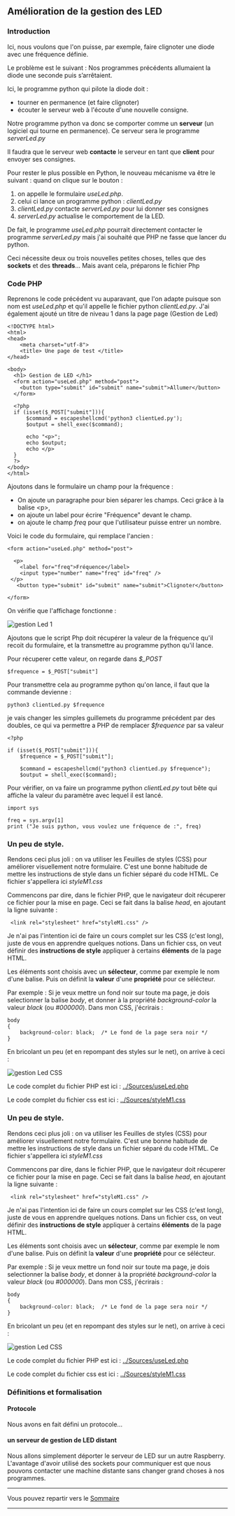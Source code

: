 ## Amélioration de la gestion des LED

### Introduction

Ici, nous voulons que l'on puisse, par exemple,
faire clignoter une diode avec une fréquence définie.

Le problème est le suivant :
Nos programmes précédents allumaient la diode une seconde
puis s’arrêtaient.

Ici, le programme python qui pilote la diode doit :
- tourner en permanence (et faire clignoter)
- écouter le serveur web à l'écoute d'une nouvelle consigne.

Notre programme python va donc se comporter comme un **serveur**
(un logiciel qui tourne en permanence). Ce serveur sera le programme *serverLed.py*

Il faudra que le serveur web **contacte** le serveur
en tant que **client** pour envoyer ses consignes.

Pour rester le plus possible en Python, le nouveau mécanisme va
être le suivant :
quand on clique sur le bouton :
1. on appelle le formulaire *useLed.php*.
2. celui ci lance un programme python : *clientLed.py*
3. *clientLed.py* contacte *serverLed.py* pour lui donner ses consignes
4. *serverLed.py* actualise le comportement de la LED.

De fait, le programme *useLed.php* pourrait directement contacter
le programme *serverLed.py* mais j'ai souhaité que PHP ne fasse
que lancer du python.

Ceci nécessite deux ou trois nouvelles petites choses,
telles que des **sockets** et des **threads**...
Mais avant cela, préparons le fichier Php

### Code PHP

Reprenons le code précédent vu auparavant, que l'on adapte
puisque son nom est *useLed.php* et qu'il appelle le fichier
python *clientLed.py*. J'ai également ajouté un titre de niveau 1
dans la page page (Gestion de Led)

```
<!DOCTYPE html>
<html>
<head>
    <meta charset="utf-8">
    <title> Une page de test </title>
</head>

<body>
  <h1> Gestion de LED </h1>
  <form action="useLed.php" method="post">
    <button type="submit" id="submit" name="submit">Allumer</button>
  </form>

  <?php
  if (isset($_POST["submit"])){
      $command = escapeshellcmd('python3 clientLed.py');
      $output = shell_exec($command);

      echo "<p>";
      echo $output;
      echo </p>
  }
  ?>
</body>
</html>
```

Ajoutons dans le formulaire un champ pour la fréquence :

- On ajoute un paragraphe pour bien séparer les champs. Ceci grâce à la balise \<p\>,
- on ajoute un label pour écrire "Fréquence" devant le champ.
- on ajoute le champ *freq* pour que l'utilisateur puisse entrer
un nombre.

Voici le code du formulaire, qui remplace l'ancien :

```
<form action="useLed.php" method="post">

  <p>
    <label for="freq">Fréquence</label>
    <input type="number" name="freq" id="freq" />
 </p>
   <button type="submit" id="submit" name="submit">Clignoter</button>

</form>

```

On vérifie que l'affichage fonctionne :

![gestion Led 1](gestionLed1.png)


Ajoutons que le script Php doit récupérer la valeur de la fréquence
qu'il recoit du formulaire, et la transmettre au programme python qu'il lance.

Pour récuperer cette valeur, on regarde dans *\$_POST*
```
$frequence = $_POST["submit"]
```

Pour transmettre cela au programme python qu'on lance,
il faut que la commande devienne :
```
python3 clientLed.py $frequence
```

je vais changer les simples guillemets du programme précédent
par des doubles, ce qui va permettre a PHP de remplacer *\$frequence*
par sa valeur
```
<?php

if (isset($_POST["submit"])){
    $frequence = $_POST["submit"];

    $command = escapeshellcmd("python3 clientLed.py $frequence");
    $output = shell_exec($command);
```

Pour vérifier, on va faire un programme python *clientLed.py* tout bête qui
affiche la valeur du paramètre avec lequel il est lancé.

```
import sys

freq = sys.argv[1]
print ("Je suis python, vous voulez une fréquence de :", freq)
```
### Un peu de style.

Rendons ceci plus joli : on va utiliser les Feuilles de styles (CSS) pour
améliorer visuellement notre formulaire.
C'est une bonne habitude de mettre les instructions de style dans
un fichier séparé du code HTML. Ce fichier s'appellera ici *styleM1.css*

Commencons par dire, dans le fichier PHP, que le navigateur doit récuperer
ce fichier pour la mise en page. Ceci se fait dans la balise *head*,
en ajoutant la ligne suivante :

```
 <link rel="stylesheet" href="styleM1.css" />
```

Je n'ai pas l'intention ici de faire un cours complet sur les CSS (c'est long),
juste de vous en apprendre quelques notions.
Dans un fichier css, on veut définir des **instructions de style** appliquer à certains **éléments** de la page HTML.

Les éléments sont choisis avec un **sélecteur**, comme par exemple le nom d'une
balise. Puis on définit la **valeur** d'une **propriété** pour ce sélécteur.

Par exemple : Si je veux mettre un fond noir sur toute ma page,
je dois selectionner la balise *body*, et donner à la propriété
*background-color* la valeur *black* (ou *#000000*).
Dans mon CSS, j'écrirais :
```
body
{
    background-color: black;  /* Le fond de la page sera noir */
}
```
En bricolant un peu (et en repompant des styles sur le net), on arrive à ceci :

![gestion Led CSS](gestionLedCSS.png)


Le code complet du fichier PHP est ici : [../Sources/useLed.php](../Sources/useLed.php)


Le code complet du fichier css est ici : [../Sources/styleM1.css](../Sources/styleM1.css)
### Un peu de style.

Rendons ceci plus joli : on va utiliser les Feuilles de styles (CSS) pour
améliorer visuellement notre formulaire.
C'est une bonne habitude de mettre les instructions de style dans
un fichier séparé du code HTML. Ce fichier s'appellera ici *styleM1.css*

Commencons par dire, dans le fichier PHP, que le navigateur doit récuperer
ce fichier pour la mise en page. Ceci se fait dans la balise *head*,
en ajoutant la ligne suivante :

```
 <link rel="stylesheet" href="styleM1.css" />
```

Je n'ai pas l'intention ici de faire un cours complet sur les CSS (c'est long),
juste de vous en apprendre quelques notions.
Dans un fichier css, on veut définir des **instructions de style** appliquer à certains **éléments** de la page HTML.

Les éléments sont choisis avec un **sélecteur**, comme par exemple le nom d'une
balise. Puis on définit la **valeur** d'une **propriété** pour ce sélécteur.

Par exemple : Si je veux mettre un fond noir sur toute ma page,
je dois selectionner la balise *body*, et donner à la propriété
*background-color* la valeur *black* (ou *#000000*).
Dans mon CSS, j'écrirais :
```
body
{
    background-color: black;  /* Le fond de la page sera noir */
}
```
En bricolant un peu (et en repompant des styles sur le net), on arrive à ceci :

![gestion Led CSS](gestionLedCSS.png)


Le code complet du fichier PHP est ici : [../Sources/useLed.php](../Sources/useLed.php)


Le code complet du fichier css est ici : [../Sources/styleM1.css](../Sources/styleM1.css)

### Définitions et formalisation

#### Protocole

Nous avons en fait défini un protocole...

#### un serveur de gestion de LED distant

Nous allons simplement déporter le serveur de LED sur un autre
Raspberry. L'avantage d'avoir utilisé des sockets pour
communiquer est que nous pouvons contacter une machine distante
sans changer grand choses à nos programmes.

___
Vous pouvez repartir vers le [Sommaire](99_sommaire.md)

___
